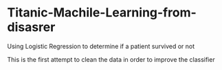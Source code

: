 # Titanic-Machile-Learning-from-disasrer
Using Logistic Regression to determine if a patient survived or not

This is the first attempt to clean the data in order to improve the classifier

